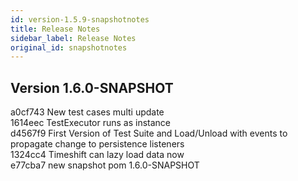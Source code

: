 ```yaml
---
id: version-1.5.9-snapshotnotes
title: Release Notes
sidebar_label: Release Notes
original_id: snapshotnotes
---
```


## Version 1.6.0-SNAPSHOT
a0cf743 New test cases multi update</br>
1614eec TestExecutor runs as instance</br>
d4567f9 First Version of Test Suite and Load/Unload with events to propagate change to persistence listeners</br>
1324cc4 Timeshift can lazy load data now</br>
e77cba7 new snapshot pom 1.6.0-SNAPSHOT</br>